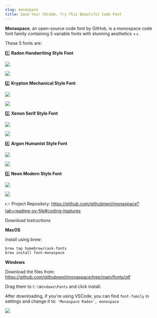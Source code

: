 ```yaml
---
slug: monaspace
title: Save Your VSCode, Try This Beautiful Code Font
---
```


**Monaspace**, an open-source code font by GitHub, is a monospace code font family containing 5 variable fonts with stunning aesthetics ++.

These 5 fonts are:

1️⃣ **Radon Handwriting Style Font**

![](https://img.wukaipeng.com/2024/02/15-112838-Kt1yjm-0b1515bdd59e4a13b4ffeb2c88bd01c2.png)

![](https://img.wukaipeng.com/2024/02/15-112939-l6cBdx-e83c131bbb80477384e8de796f51d3de-20240215112939793.png)

2️⃣ **Krypton Mechanical Style Font**

![](https://img.wukaipeng.com/2024/02/15-112905-v0qvxz-ff6016bf0bd54118aa333a3d398244a0.png)

![](https://img.wukaipeng.com/2024/02/15-112850-Y0X5g2-54792f1e3edf42b98aa1e2771547be6e.png)

3️⃣ **Xenon Serif Style Font**

![](https://img.wukaipeng.com/2024/02/15-112855-0gnovN-fd0dde46d6b540d8b9942d17199810d5.png)

![](https://img.wukaipeng.com/2024/02/15-112954-QEsed4-617ffb68ff114d7da9c3b96f6e35481d.png)

4️⃣ **Argon Humanist Style Font**

![](https://img.wukaipeng.com/2024/02/15-113000-1YCib3-a87a10f92674473a93a220287c2b46f8.png)

![](https://img.wukaipeng.com/2024/02/15-113006-0T9UAQ-b3b81cd9c0804e2a8f8ea22f0039f278.png)

5️⃣ **Neon Modern Style Font**

![](https://img.wukaipeng.com/2024/02/15-113013-t2fUUG-468099c48e554bfdb3b5b2922de3e4b5.png)

![](https://img.wukaipeng.com/2024/02/15-113017-4BjVLg-b73ab6b059cd4332a31a900abc284087.png)

👉 Project Repository: https://github.com/githubnext/monaspace?tab=readme-ov-file#coding-ligatures

Download Instructions

**MacOS** 

Install using brew:

```bash
brew tap homebrew/cask-fonts
brew install font-monaspace
```

**Windows**

Download the files from: https://github.com/githubnext/monaspace/tree/main/fonts/otf

Drag them to `C:\Windows\Fonts` and click install.

After downloading, if you're using VSCode, you can find `font-family` in settings and change it to: `'Monaspace Radon', monospace`

![](https://img.wukaipeng.com/2024/02/15-113023-6WKrCV-07c1c29dcdcf4da1a0c0ba9e1fb643f2.png)